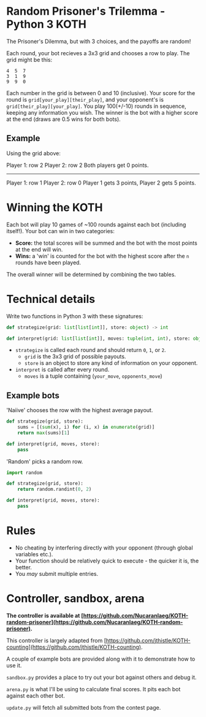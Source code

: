 # Random Prisoner's Trilemma - Python 3 KOTH

The Prisoner's Dilemma, but with 3 choices, and the payoffs are random!

Each round, your bot recieves a 3x3 grid and chooses a row to play.  The grid might be this:

    4  5  7
    3  1  9
    9  9  0

Each number in the grid is between 0 and 10 (inclusive).  Your score for the round is `grid[your_play][their_play]`, and your opponent's is `grid[their_play][your_play]`.
You play 100(+/-10) rounds in sequence, keeping any information you wish.  The winner is the bot with a higher score at the end (draws are 0.5 wins for both bots).

## Example

Using the grid above:

Player 1: row 2
Player 2: row 2
Both players get 0 points.

------

Player 1: row 1
Player 2: row 0
Player 1 gets 3 points, Player 2 gets 5 points.

# Winning the KOTH

Each bot will play 10 games of ~100 rounds against each bot (including itself!). Your bot can win in two categories:

- **Score:** the total scores will be summed and the bot with the most points at the end will win.
- **Wins:** a 'win' is counted for the bot with the highest score after the `n` rounds have been played.

The overall winner will be determined by combining the two tables.

# Technical details


Write two functions in Python 3 with these signatures:

```py
def strategize(grid: list[list[int]], store: object) -> int
```
```py
def interpret(grid: list[list[int]], moves: tuple(int, int), store: object) -> None
```

- `strategize` is called each round and should return `0`, `1`, or `2`. 
  - `grid` is the 3x3 grid of possible payouts.
  - `store` is an object to store any kind of information on your opponent.
- `interpret` is called after every round.
  - `moves` is a tuple containing (`your_move`, `opponents_move`)

## Example bots

'Naiive' chooses the row with the highest average payout.

```py
def strategize(grid, store):
    sums = [(sum(x), i) for (i, x) in enumerate(grid)]
    return max(sums)[1]

def interpret(grid, moves, store):
    pass
```

'Random' picks a random row.

```py
import random

def strategize(grid, store):
    return random.randint(0, 2)

def interpret(grid, moves, store):
    pass
```

# Rules

- No cheating by interfering directly with your opponent (through global variables etc.).
- Your function should be relatively quick to execute - the quicker it is, the better.
- You *may* submit multiple entries.

# Controller, sandbox, arena

**The controller is available at [https://github.com/Nucaranlaeg/KOTH-random-prisoner](https://github.com/Nucaranlaeg/KOTH-random-prisoner).**

This controller is largely adapted from [https://github.com/jthistle/KOTH-counting](https://github.com/jthistle/KOTH-counting).

A couple of example bots are provided along with it to demonstrate how to use it.

`sandbox.py` provides a place to try out your bot against others and debug it.

`arena.py` is what I'll be using to calculate final scores. It pits each bot against each other bot.

`update.py` will fetch all submitted bots from the contest page.
